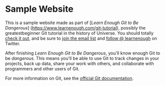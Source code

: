# Sample Website

This is a sample website made as part of [*Learn Enough Git to Be Dangerous*] (https://www.learnenough.com/git-tutorial), possibly the greatestbeginner Git tutorial in the history of Universe. You should totally [check it out](https://www.learnenough.com/git-tutirial), and be sure to [join the email list](https://learnenough.com/#email_list) and [follow @ learnenough](http://twitter.com/learenough) on Twitter.

After finishing *Learn Enough Git to Be Dangerous*, you'll know enough Git to be *dangerous*. This means you'll be able to use Git to track changes in your projects, back up data, share your work with others, and collaborate with programmers and other users of Git.

For more information on Git, see the [official Git documentation](https://git-scm.com/).
